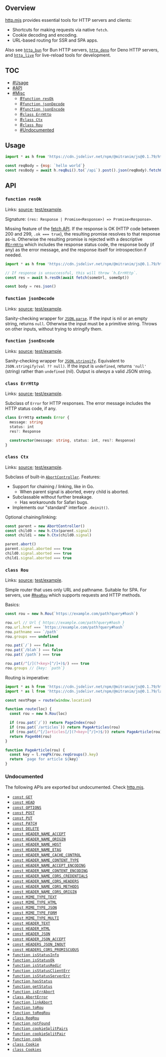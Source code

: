 ## Overview

[http.mjs](../http.mjs) provides essential tools for HTTP servers and clients:

* Shortcuts for making requests via native `fetch`.
* Cookie decoding and encoding.
* URL-based routing for SSR and SPA apps.

Also see [`http_bun`](http_bun_readme.md) for Bun HTTP servers, [`http_deno`](http_deno_readme.md) for Deno HTTP servers, and [`http_live`](http_live_readme.md) for live-reload tools for development.

## TOC

* [#Usage](#usage)
* [#API](#api)
* [#Misc](#misc)
  * [#`function resOk`](#function-resok)
  * [#`function jsonDecode`](#function-jsondecode)
  * [#`function jsonEncode`](#function-jsonencode)
  * [#`class ErrHttp`](#class-errhttp)
  * [#`class Ctx`](#class-ctx)
  * [#`class Rou`](#class-rou)
  * [#Undocumented](#undocumented)

## Usage

```js
import * as h from 'https://cdn.jsdelivr.net/npm/@mitranim/js@0.1.79/http.mjs'

const reqBody = {msg: `hello world`}
const resBody = await h.reqBui().to(`/api`).post().json(reqBody).fetchOkJson()
```

## API

### `function resOk`

Links: [source](../http.mjs#L62); [test/example](../test/http_test.mjs#L49).

Signature: `(res: Response | Promise<Response>) => Promise<Response>`.

Missing feature of the [fetch API](https://developer.mozilla.org/en-US/docs/Web/API/Fetch_API). If the response is OK (HTTP code between 200 and 299, `.ok === true`), the resulting promise resolves to that response as-is. Otherwise the resulting promise is rejected with a descriptive [#`ErrHttp`](#class-errhttp) which includes the response status code, the response body (if any) as the error message, and the response itself for introspection if needed.

```js
import * as h from 'https://cdn.jsdelivr.net/npm/@mitranim/js@0.1.79/http.mjs'

// If response is unsuccessful, this will throw `h.ErrHttp`.
const res = await h.resOk(await fetch(someUrl, someOpt))

const body = res.json()
```

### `function jsonDecode`

Links: [source](../http.mjs#L70); [test/example](../test/http_test.mjs#L73).

Sanity-checking wrapper for [`JSON.parse`](https://developer.mozilla.org/en-US/docs/Web/JavaScript/Reference/Global_Objects/JSON/parse). If the input is nil or an empty string, returns `null`. Otherwise the input must be a primitive string. Throws on other inputs, without trying to stringify them.

### `function jsonEncode`

Links: [source](../http.mjs#L74); [test/example](../test/http_test.mjs#L88).

Sanity-checking wrapper for [`JSON.stringify`](https://developer.mozilla.org/en-US/docs/Web/JavaScript/Reference/Global_Objects/JSON/stringify). Equivalent to `JSON.stringify(val ?? null)`. If the input is `undefined`, returns `'null'` (string) rather than `undefined` (nil). Output is _always_ a valid JSON string.

### `class ErrHttp`

Links: [source](../http.mjs#L95); [test/example](../test/http_test.mjs#L102).

Subclass of `Error` for HTTP responses. The error message includes the HTTP status code, if any.

```ts
class ErrHttp extends Error {
  message: string
  status: int
  res?: Response

  constructor(message: string, status: int, res?: Response)
}
```

### `class Ctx`

Links: [source](../http.mjs#L127); [test/example](../test/http_test.mjs#L283).

Subclass of built-in [`AbortController`](https://developer.mozilla.org/en-US/docs/Web/API/AbortController). Features:

* Support for chaining / linking, like in Go.
  * When parent signal is aborted, every child is aborted.
* Subclassable without further breakage.
  * Has workarounds for Safari bugs.
* Implements our "standard" interface `.deinit()`.

Optional chaining/linking:

```js
const parent = new AbortController()
const child0 = new h.Ctx(parent.signal)
const child1 = new h.Ctx(child0.signal)

parent.abort()
parent.signal.aborted === true
child0.signal.aborted === true
child1.signal.aborted === true
```

### `class Rou`

Links: [source](../http.mjs#L162); [test/example](../test/http_test.mjs#L143).

Simple router that uses only URL and pathname. Suitable for SPA. For servers, use [#`ReqRou`](#class-reqrou) which supports requests and HTTP methods.

Basics:

```js
const rou = new h.Rou(`https://example.com/path?query#hash`)

rou.url // Url { https://example.com/path?query#hash }
rou.url.href === `https://example.com/path?query#hash`
rou.pathname === `/path`
rou.groups === undefined

rou.pat(`/`) === false
rou.pat(`/blah`) === false
rou.pat(`/path`) === true

rou.pat(/^[/](?<key>[^/]+)$/) === true
rou.groups // {key: `path`}
```

Routing is imperative:

```js
import * as h from 'https://cdn.jsdelivr.net/npm/@mitranim/js@0.1.79/http.mjs'
import * as l from 'https://cdn.jsdelivr.net/npm/@mitranim/js@0.1.79/lang.mjs'

const nextPage = route(window.location)

function route(loc) {
  const rou = new h.Rou(loc)

  if (rou.pat(`/`)) return PageIndex(rou)
  if (rou.pat(`/articles`)) return PageArticles(rou)
  if (rou.pat(/^[/]articles[/](?<key>[^/]+)$/)) return PageArticle(rou)
  return Page404(rou)
}

function PageArticle(rou) {
  const key = l.reqPk(rou.reqGroups().key)
  return `page for article ${key}`
}
```

### Undocumented

The following APIs are exported but undocumented. Check [http.mjs](../http.mjs).

  * [`const GET`](../http.mjs#L14)
  * [`const HEAD`](../http.mjs#L15)
  * [`const OPTIONS`](../http.mjs#L16)
  * [`const POST`](../http.mjs#L17)
  * [`const PUT`](../http.mjs#L18)
  * [`const PATCH`](../http.mjs#L19)
  * [`const DELETE`](../http.mjs#L20)
  * [`const HEADER_NAME_ACCEPT`](../http.mjs#L22)
  * [`const HEADER_NAME_ORIGIN`](../http.mjs#L23)
  * [`const HEADER_NAME_HOST`](../http.mjs#L24)
  * [`const HEADER_NAME_ETAG`](../http.mjs#L25)
  * [`const HEADER_NAME_CACHE_CONTROL`](../http.mjs#L26)
  * [`const HEADER_NAME_CONTENT_TYPE`](../http.mjs#L27)
  * [`const HEADER_NAME_ACCEPT_ENCODING`](../http.mjs#L28)
  * [`const HEADER_NAME_CONTENT_ENCODING`](../http.mjs#L29)
  * [`const HEADER_NAME_CORS_CREDENTIALS`](../http.mjs#L30)
  * [`const HEADER_NAME_CORS_HEADERS`](../http.mjs#L31)
  * [`const HEADER_NAME_CORS_METHODS`](../http.mjs#L32)
  * [`const HEADER_NAME_CORS_ORIGIN`](../http.mjs#L33)
  * [`const MIME_TYPE_TEXT`](../http.mjs#L35)
  * [`const MIME_TYPE_HTML`](../http.mjs#L36)
  * [`const MIME_TYPE_JSON`](../http.mjs#L37)
  * [`const MIME_TYPE_FORM`](../http.mjs#L38)
  * [`const MIME_TYPE_MULTI`](../http.mjs#L39)
  * [`const HEADER_TEXT`](../http.mjs#L41)
  * [`const HEADER_HTML`](../http.mjs#L42)
  * [`const HEADER_JSON`](../http.mjs#L43)
  * [`const HEADER_JSON_ACCEPT`](../http.mjs#L45)
  * [`const HEADERS_JSON_INOUT`](../http.mjs#L46)
  * [`const HEADERS_CORS_PROMISCUOUS`](../http.mjs#L48)
  * [`function isStatusInfo`](../http.mjs#L77)
  * [`function isStatusOk`](../http.mjs#L80)
  * [`function isStatusRedir`](../http.mjs#L83)
  * [`function isStatusClientErr`](../http.mjs#L86)
  * [`function isStatusServerErr`](../http.mjs#L89)
  * [`function hasStatus`](../http.mjs#L92)
  * [`function getStatus`](../http.mjs#L93)
  * [`function isErrAbort`](../http.mjs#L109)
  * [`class AbortError`](../http.mjs#L119)
  * [`function linkAbort`](../http.mjs#L141)
  * [`function toRou`](../http.mjs#L156)
  * [`function toReqRou`](../http.mjs#L205)
  * [`class ReqRou`](../http.mjs#L211)
  * [`function notFound`](../http.mjs#L271)
  * [`function cookieSplitPairs`](../http.mjs#L279)
  * [`function cookieSplitPair`](../http.mjs#L285)
  * [`function cook`](../http.mjs#L298)
  * [`class Cookie`](../http.mjs#L300)
  * [`class Cookies`](../http.mjs#L408)

